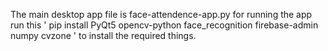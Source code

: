 The main desktop app file is face-attendence-app.py
for running the app run this '
pip install PyQt5 opencv-python face_recognition firebase-admin numpy cvzone 
' to install the required things.
